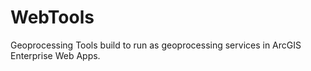 # WebTools

Geoprocessing Tools build to run as geoprocessing services in ArcGIS Enterprise Web Apps.
